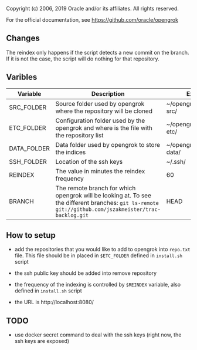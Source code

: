 

Copyright (c) 2006, 2019 Oracle and/or its affiliates. All rights reserved.

For the official documentation, see https://github.com/oracle/opengrok

## Changes

The reindex only happens if the script detects a new commit on the branch. If it is not the case, the script will do nothing for that repository.
  
## Varibles
| Variable | Description | Example |
|--|--|--|
| SRC_FOLDER | Source folder used by opengrok where the repository will be cloned | ~/opengrok/opengrok-src/ |
| ETC_FOLDER | Configuration folder used by the opengrok and where is the file with the repository list | ~/opengrok/opengrok-etc/ |
| DATA_FOLDER | Data folder used by opengrok to store the indices | ~/opengrok/opengrok-data/ |
| SSH_FOLDER | Location of the ssh keys | ~/.ssh/ |
| REINDEX | The value in minutes the reindex frequency | 60 |
| BRANCH | The remote branch for which opengrok will be looking at. To see the different branches: `git ls-remote git://github.com/jszakmeister/trac-backlog.git` | HEAD |

## How to setup

- add the repositories that you would like to add to opengrok into `repo.txt` file. This file should be in placed in `$ETC_FOLDER` defined in `install.sh` script

- the ssh public key should be added into remove repository

- the frequency of the indexing is controlled by `$REINDEX` variable, also defined in `install.sh` script

- the URL is http://localhost:8080/

## TODO
- use docker secret command to deal with the ssh keys (right now, the ssh keys are exposed)

